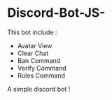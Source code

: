 # Discord-Bot-JS-
This bot include : 

- Avatar View
- Clear Chat 
- Ban Command
- Verify Command
- Rules Command


A simple discord bot ! 
